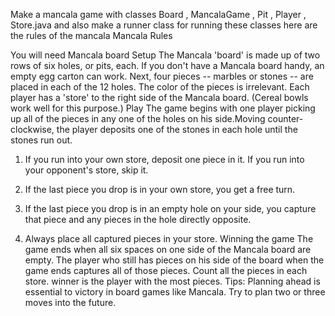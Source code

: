 Make a mancala game with classes Board , MancalaGame , Pit , Player , Store.java and  also make a runner class for running these classes here are the rules of the mancala Mancala Rules

You will need Mancala board
Setup
The Mancala 'board' is made up of two rows of six holes, or pits, each. If you don't have a Mancala board handy, an empty egg carton can work. Next, four pieces -- marbles or stones -- are placed in each of the 12 holes. The color of the pieces is irrelevant.
Each player has a 'store' to the right side of the Mancala board. (Cereal bowls work well for this purpose.)
Play
The game begins with one player picking up all of the pieces in any one of the holes on his side.Moving counter-clockwise, the player deposits one of the stones in each hole until the stones run out.
1. If you run into your own store, deposit one piece in it. If you run into your opponent's store, skip it.

2. If the last piece you drop is in your own store, you get a free turn.

3. If the last piece you drop is in an empty hole on your side, you capture that piece and any pieces in the hole directly opposite.

4. Always place all captured pieces in your store.
Winning the game
The game ends when all six spaces on one side of the Mancala board are empty. The player who still has pieces on his side of the board when the game ends captures all of those pieces. Count all the pieces in each store. winner is the player with the most pieces.
Tips:
Planning ahead is essential to victory in board games like Mancala. Try to plan two or three moves into the future.